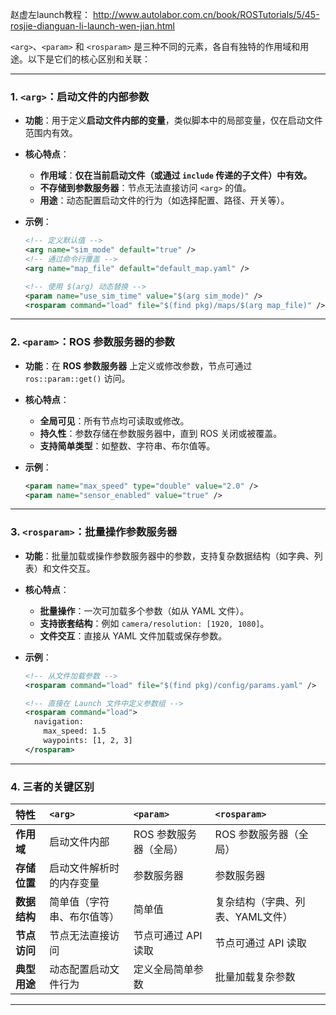 赵虚左launch教程：
http://www.autolabor.com.cn/book/ROSTutorials/5/45-rosjie-dianguan-li-launch-wen-jian.html

`<arg>`、`<param>` 和 `<rosparam>` 是三种不同的元素，各自有独特的作用域和用途。以下是它们的核心区别和关联：

------

### **1. `<arg>`：启动文件的内部参数**

- **功能**：用于定义**启动文件内部的变量**，类似脚本中的局部变量，仅在启动文件范围内有效。

- **核心特点**：

  - **作用域**：**仅在当前启动文件（或通过 `include` 传递的子文件）中有效。**
  - **不存储到参数服务器**：节点无法直接访问 `<arg>` 的值。
  - **用途**：动态配置启动文件的行为（如选择配置、路径、开关等）。

- **示例**：

  ```xml
  <!-- 定义默认值 -->
  <arg name="sim_mode" default="true" />
  <!-- 通过命令行覆盖 -->
  <arg name="map_file" default="default_map.yaml" />
  
  <!-- 使用 $(arg) 动态替换 -->
  <param name="use_sim_time" value="$(arg sim_mode)" />
  <rosparam command="load" file="$(find pkg)/maps/$(arg map_file)" />
  ```

------

### **2. `<param>`：ROS 参数服务器的参数**

- **功能**：在 **ROS 参数服务器** 上定义或修改参数，节点可通过 `ros::param::get()` 访问。

- **核心特点**：

  - **全局可见**：所有节点均可读取或修改。
  - **持久性**：参数存储在参数服务器中，直到 ROS 关闭或被覆盖。
  - **支持简单类型**：如整数、字符串、布尔值等。

- **示例**：

  ```xml
  <param name="max_speed" type="double" value="2.0" />
  <param name="sensor_enabled" value="true" />
  ```

------

### **3. `<rosparam>`：批量操作参数服务器**

- **功能**：批量加载或操作参数服务器中的参数，支持复杂数据结构（如字典、列表）和文件交互。

- **核心特点**：

  - **批量操作**：一次可加载多个参数（如从 YAML 文件）。
  - **支持嵌套结构**：例如 `camera/resolution: [1920, 1080]`。
  - **文件交互**：直接从 YAML 文件加载或保存参数。

- **示例**：

  ```xml
  <!-- 从文件加载参数 -->
  <rosparam command="load" file="$(find pkg)/config/params.yaml" />
  
  <!-- 直接在 Launch 文件中定义参数组 -->
  <rosparam command="load">
    navigation:
      max_speed: 1.5
      waypoints: [1, 2, 3]
  </rosparam>
  ```

------

### **4. 三者的关键区别**

| **特性**     | **`<arg>`**                | **`<param>`**          | **`<rosparam>`**                 |
| :----------- | :------------------------- | :--------------------- | :------------------------------- |
| **作用域**   | 启动文件内部               | ROS 参数服务器（全局） | ROS 参数服务器（全局）           |
| **存储位置** | 启动文件解析时的内存变量   | 参数服务器             | 参数服务器                       |
| **数据结构** | 简单值（字符串、布尔值等） | 简单值                 | 复杂结构（字典、列表、YAML文件） |
| **节点访问** | 节点无法直接访问           | 节点可通过 API 读取    | 节点可通过 API 读取              |
| **典型用途** | 动态配置启动文件行为       | 定义全局简单参数       | 批量加载复杂参数                 |

------
